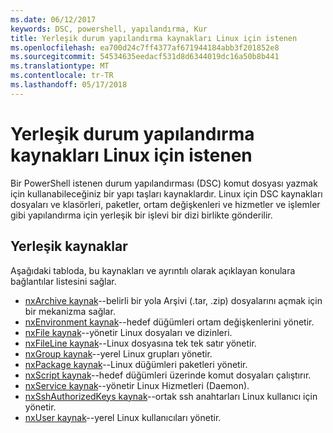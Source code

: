 ```yaml
---
ms.date: 06/12/2017
keywords: DSC, powershell, yapılandırma, Kur
title: Yerleşik durum yapılandırma kaynakları Linux için istenen
ms.openlocfilehash: ea700d24c7ff4377af671944184abb3f201852e8
ms.sourcegitcommit: 54534635eedacf531d8d6344019dc16a50b8b441
ms.translationtype: MT
ms.contentlocale: tr-TR
ms.lasthandoff: 05/17/2018
---
```

# <a name="built-in-desired-state-configuration-resources-for-linux"></a>Yerleşik durum yapılandırma kaynakları Linux için istenen

Bir PowerShell istenen durum yapılandırması (DSC) komut dosyası yazmak için kullanabileceğiniz bir yapı taşları kaynaklardır. Linux için DSC kaynakları dosyaları ve klasörleri, paketler, ortam değişkenleri ve hizmetler ve işlemler gibi yapılandırma için yerleşik bir işlevi bir dizi birlikte gönderilir.

## <a name="built-in-resources"></a>Yerleşik kaynaklar

Aşağıdaki tabloda, bu kaynakları ve ayrıntılı olarak açıklayan konulara bağlantılar listesini sağlar.

* [nxArchive kaynak](lnxArchiveResource.md)--belirli bir yola Arşivi (.tar, .zip) dosyalarını açmak için bir mekanizma sağlar.
* [nxEnvironment kaynak](lnxEnvironmentResource.md)--hedef düğümleri ortam değişkenlerini yönetir.
* [nxFile kaynak](lnxFileResource.md)--yönetir Linux dosyaları ve dizinleri.
* [nxFileLine kaynak](lnxFileLineResource.md)--Linux dosyasına tek tek satır yönetir.
* [nxGroup kaynak](lnxGroupResource.md)--yerel Linux grupları yönetir.
* [nxPackage kaynak](lnxPackageResource.md)--Linux düğümleri paketleri yönetir.
* [nxScript kaynak](lnxScriptResource.md)--hedef düğümleri üzerinde komut dosyaları çalıştırır.
* [nxService kaynak](lnxServiceResource.md)--yönetir Linux Hizmetleri (Daemon).
* [nxSshAuthorizedKeys kaynak](lnxSshAuthorizedKeysResource.md)--ortak ssh anahtarları Linux kullanıcı için yönetir.
* [nxUser kaynak](lnxUserResource.md)--yerel Linux kullanıcıları yönetir.